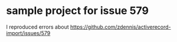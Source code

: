 # sample project for issue 579

I reproduced errors about
https://github.com/zdennis/activerecord-import/issues/579

